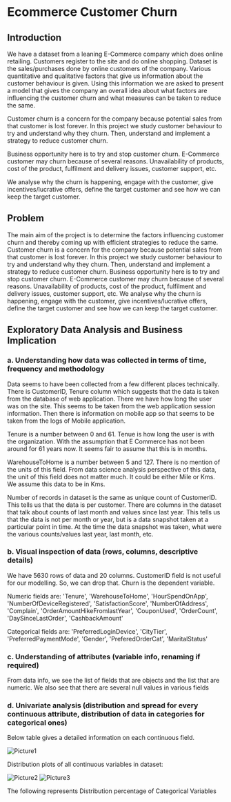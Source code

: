 # Ecommerce Customer Churn

## Introduction

We have a dataset from a leaning E-Commerce company which does online retailing. Customers register to the site and do online shopping. Dataset is the sales/purchases done by online customers of the company. Various quantitative and qualitative factors that give us information about the customer behaviour is given. Using this information we are asked to present a model that gives the company an overall idea about what factors are influencing the customer churn and what measures can be taken to reduce the same. 

Customer churn is a concern for the company because potential sales from that customer is lost forever. In this project we study customer behaviour to try and understand why they churn. Then, understand and implement a strategy to reduce customer churn. 

Business opportunity here is to try and stop customer churn. E-Commerce customer may churn because of several reasons. Unavailability of products, cost of the product, fulfilment and delivery issues, customer support, etc. 

We analyse why the churn is happening, engage with the customer, give incentives/lucrative offers, define the target customer and see how we can keep the target customer.  

## Problem 

The main aim of the project is to determine the factors influencing customer churn and thereby coming up with efficient strategies to reduce the same. 
Customer churn is a concern for the company because potential sales from that customer is lost forever. In this project we study customer behaviour to try and understand why they churn. Then, understand and implement a strategy to reduce customer churn. 
Business opportunity here is to try and stop customer churn. E-Commerce customer may churn because of several reasons. Unavailability of products, cost of the product, fulfilment and delivery issues, customer support, etc. 
We analyse why the churn is happening, engage with the customer, give incentives/lucrative offers, define the target customer and see how we can keep the target customer.  

## Exploratory Data Analysis and Business Implication 
### a.	Understanding how data was collected in terms of time, frequency and methodology
Data seems to have been collected from a few different places technically. There is CustomerID, Tenure column which suggests that the data is taken from the database of web application. There we have how long the user was on the site. This seems to be taken from the web application session information. Then there is information on mobile app so that seems to be taken from the logs of Mobile application. 

Tenure is a number between 0 and 61. Tenue is how long the user is with the organization. With the assumption that E Commerce has not been around for 61 years now. It seems fair to assume that this is in months. 

WarehouseToHome is a number between 5 and 127. There is no mention of the units of this field. From data science analysis perspective of this data, the unit of this field does not matter much. It could be either Mile or Kms. We assume this data to be in Kms. 

Number of records in dataset is the same as unique count of CustomerID. This tells us that the data is per customer. There are columns in the dataset that talk about counts of last month and values since last year. This tells us that the data is not per month or year, but is a data snapshot taken at a particular point in time. At the time the data snapshot was taken, what were the various counts/values last year, last month, etc. 

### b.	Visual inspection of data (rows, columns, descriptive details)
We have 5630 rows of data and 20 columns. CustomerID field is not useful for our modelling. So, we can drop that. Churn is the dependent variable. 

Numeric fields are: 'Tenure', 'WarehouseToHome', 'HourSpendOnApp', 'NumberOfDeviceRegistered', 'SatisfactionScore', 'NumberOfAddress', 'Complain', 'OrderAmountHikeFromlastYear', 'CouponUsed', 'OrderCount', 'DaySinceLastOrder', 'CashbackAmount'

Categorical fields are: 'PreferredLoginDevice', 'CityTier', 'PreferredPaymentMode', 'Gender', 'PreferedOrderCat', 'MaritalStatus'


### c.	Understanding of attributes (variable info, renaming if required)
From data info, we see the list of fields that are objects and the list that are numeric. We also see that there are several null values in various fields



### d.	Univariate analysis (distribution and spread for every continuous attribute, distribution of data in categories for categorical ones)
Below table gives a detailed information on each continuous field. 

![Picture1](https://user-images.githubusercontent.com/50361336/105450769-31cde800-5ca1-11eb-81c4-5069af4ab0c7.png)

Distribution plots of all continuous variables in dataset: 

![Picture2](https://user-images.githubusercontent.com/50361336/105451265-41016580-5ca2-11eb-9f89-c5a76a7776ac.png)
![Picture3](https://user-images.githubusercontent.com/50361336/105451272-42cb2900-5ca2-11eb-8e11-fd9efd312b5f.png) 

The following represents Distribution percentage of Categorical Variables 


